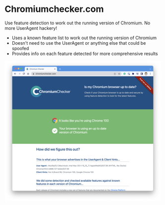 # Chromiumchecker.com
Use feature detection to work out the running version of Chromium. No more UserAgent hackery!

- Uses a known feature list to work out the running version of Chromium
- Doesn't need to use the UserAgent or anything else that could be spoofed
- Provides info on each feature detected for more comprehensive results

![Chromiumchecker.com preview](docs/preview.png?raw=true "Chromiumchecker.com")